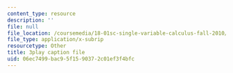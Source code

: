 ```yaml
---
content_type: resource
description: ''
file: null
file_location: /coursemedia/18-01sc-single-variable-calculus-fall-2010/06ec7499bac95f1590372c01ef3f4bfc_Bv9kVDcj7yo.vtt
file_type: application/x-subrip
resourcetype: Other
title: 3play caption file
uid: 06ec7499-bac9-5f15-9037-2c01ef3f4bfc
---
```

